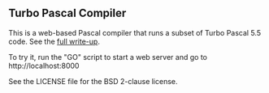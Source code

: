 Turbo Pascal Compiler
---------------------

This is a web-based Pascal compiler that runs a subset of Turbo Pascal 5.5 code.
See the [full write-up](http://www.teamten.com/lawrence/projects/turbo_pascal_compiler/).

To try it, run the "GO" script to start a web server and go to http://localhost:8000

See the LICENSE file for the BSD 2-clause license.
